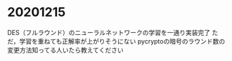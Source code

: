 # 20201215
DES（フルラウンド）のニューラルネットワークの学習を一通り実装完了  ただ，学習を重ねても正解率が上がりそうにない
pycryptoの暗号のラウンド数の変更方法知ってる人いたら教えてください
